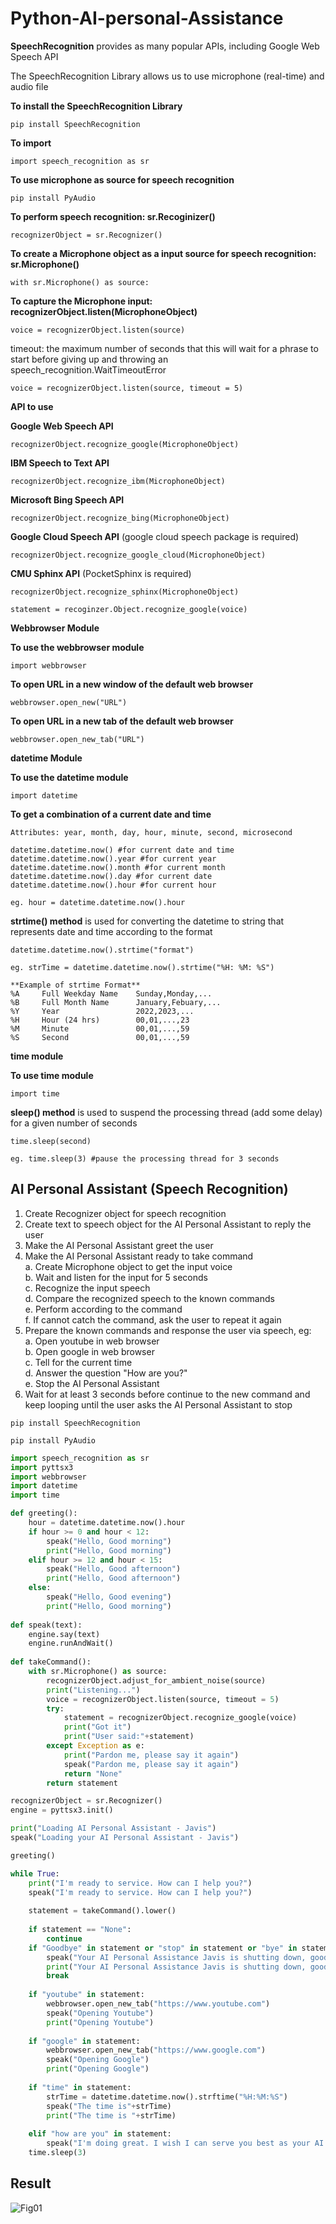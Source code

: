 # Python-AI-personal-Assistance

**SpeechRecognition** provides as many popular APIs, including Google Web Speech API

The SpeechRecognition Library allows us to use microphone (real-time) and audio file

**To install the SpeechRecognition Library**

    pip install SpeechRecognition
    
**To import**

    import speech_recognition as sr
    
**To use microphone as source for speech recognition**

    pip install PyAudio

**To perform speech recognition: sr.Recoginizer()**

    recognizerObject = sr.Recognizer()

**To create a Microphone object as a input source for speech recognition: sr.Microphone()**

    with sr.Microphone() as source:

**To capture the Microphone input: recognizerObject.listen(MicrophoneObject)**

    voice = recognizerObject.listen(source)
    
timeout: the maximum number of seconds that this will wait for a phrase to start before giving up and throwing an speech_recognition.WaitTimeoutError

    voice = recognizerObject.listen(source, timeout = 5)

**API to use**

**Google Web Speech API**

    recognizerObject.recognize_google(MicrophoneObject)
    
**IBM Speech to Text API**

    recognizerObject.recognize_ibm(MicrophoneObject)
    
**Microsoft Bing Speech API**

    recognizerObject.recognize_bing(MicrophoneObject)
    
**Google Cloud Speech API** (google cloud speech package is required)

    recognizerObject.recognize_google_cloud(MicrophoneObject)
    
**CMU Sphinx API** (PocketSphinx is required)

    recognizerObject.recognize_sphinx(MicrophoneObject)
    
    statement = recoginzer.Object.recognize_google(voice)

**Webbrowser Module**

**To use the webbrowser module**

    import webbrowser
    
**To open URL in a new window of the default web browser**

    webbrowser.open_new("URL")
    
**To open URL in a new tab of the default web browser**

    webbrowser.open_new_tab("URL")

**datetime Module**

**To use the datetime module**

    import datetime
    
**To get a combination of a current date and time**

    Attributes: year, month, day, hour, minute, second, microsecond
    
    datetime.datetime.now() #for current date and time  
    datetime.datetime.now().year #for current year  
    datetime.datetime.now().month #for current month  
    datetime.datetime.now().day #for current date  
    datetime.datetime.now().hour #for current hour  
    
    eg. hour = datetime.datetime.now().hour
    
**strtime() method** is used for converting the datetime to string that represents date and time according to the format  

    datetime.datetime.now().strtime("format")  
    
    eg. strTime = datetime.datetime.now().strtime("%H: %M: %S")  
    
    **Example of strtime Format**  
    %A     Full Weekday Name    Sunday,Monday,...  
    %B     Full Month Name      January,Febuary,...  
    %Y     Year                 2022,2023,...  
    %H     Hour (24 hrs)        00,01,...,23  
    %M     Minute               00,01,...,59  
    %S     Second               00,01,...,59  

**time module**

**To use time module**

    import time
    
**sleep() method** is used to suspend the processing thread (add some delay) for a given number of seconds

    time.sleep(second)
    
    eg. time.sleep(3) #pause the processing thread for 3 seconds

## AI Personal Assistant (Speech Recognition)

1. Create Recognizer object for speech recognition
2. Create text to speech object for the AI Personal Assistant to reply the user
3. Make the AI Personal Assistant greet the user
4. Make the AI Personal Assistant ready to take command  
    a. Create Microphone object to get the input voice  
    b. Wait and listen for the input for 5 seconds  
    c. Recognize the input speech  
    d. Compare the recognized speech to the known commands  
    e. Perform according to the command  
    f. If cannot catch the command, ask the user to repeat it again  
5. Prepare the known commands and response the user via speech, eg:  
    a. Open youtube in web browser  
    b. Open google in web browser  
    c. Tell for the current time  
    d. Answer the question "How are you?"  
    e. Stop the AI Personal Assistant  
6. Wait for at least 3 seconds before continue to the new command and keep looping until the user asks the AI Personal Assistant to stop

```
pip install SpeechRecognition
```

```
pip install PyAudio
```

```python
import speech_recognition as sr
import pyttsx3
import webbrowser
import datetime
import time

def greeting():
    hour = datetime.datetime.now().hour
    if hour >= 0 and hour < 12:
        speak("Hello, Good morning")
        print("Hello, Good morning")
    elif hour >= 12 and hour < 15:
        speak("Hello, Good afternoon")
        print("Hello, Good afternoon")
    else:
        speak("Hello, Good evening")
        print("Hello, Good morning")
        
def speak(text):
    engine.say(text)
    engine.runAndWait()
    
def takeCommand():
    with sr.Microphone() as source:
        recognizerObject.adjust_for_ambient_noise(source)
        print("Listening...")
        voice = recognizerObject.listen(source, timeout = 5)
        try:
            statement = recognizerObject.recognize_google(voice)
            print("Got it")
            print("User said:"+statement)
        except Exception as e:
            print("Pardon me, please say it again")
            speak("Pardon me, please say it again")
            return "None"
        return statement

recognizerObject = sr.Recognizer()
engine = pyttsx3.init()

print("Loading AI Personal Assistant - Javis")
speak("Loading your AI Personal Assistant - Javis")

greeting()

while True:
    print("I'm ready to service. How can I help you?")
    speak("I'm ready to service. How can I help you?")
    
    statement = takeCommand().lower()
    
    if statement == "None":
        continue
    if "Goodbye" in statement or "stop" in statement or "bye" in statement:
        speak("Your AI Personal Assistance Javis is shutting down, goodbye")
        print("Your AI Personal Assistance Javis is shutting down, goodbye")
        break
        
    if "youtube" in statement:
        webbrowser.open_new_tab("https://www.youtube.com")
        speak("Opening Youtube")
        print("Opening Youtube")
        
    if "google" in statement:
        webbrowser.open_new_tab("https://www.google.com")
        speak("Opening Google")
        print("Opening Google")
        
    if "time" in statement:
        strTime = datetime.datetime.now().strftime("%H:%M:%S")
        speak("The time is"+strTime)
        print("The time is "+strTime)
        
    elif "how are you" in statement:
        speak("I'm doing great. I wish I can serve you best as your AI Personal Assistant")
    time.sleep(3)
```
## Result

![Fig01](https://github.com/psungg/Python-AI-personal-Assistance/blob/main/Images/Fig01.png)
